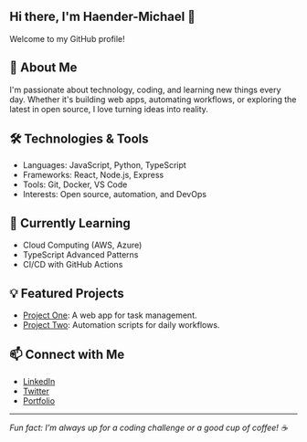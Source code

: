 ## Hi there, I'm Haender-Michael 👋

Welcome to my GitHub profile!

## 🚀 About Me
I'm passionate about technology, coding, and learning new things every day. Whether it's building web apps, automating workflows, or exploring the latest in open source, I love turning ideas into reality.

## 🛠️ Technologies & Tools
- Languages: JavaScript, Python, TypeScript
- Frameworks: React, Node.js, Express
- Tools: Git, Docker, VS Code
- Interests: Open source, automation, and DevOps

## 🌱 Currently Learning
- Cloud Computing (AWS, Azure)
- TypeScript Advanced Patterns
- CI/CD with GitHub Actions

## 💡 Featured Projects
- [Project One](https://github.com/Haender-Michael/project-one): A web app for task management.
- [Project Two](https://github.com/Haender-Michael/project-two): Automation scripts for daily workflows.

## 📫 Connect with Me
- [LinkedIn](https://www.linkedin.com/in/haender-michael)
- [Twitter](https://twitter.com/haender-michael)
- [Portfolio](https://haender-michael.dev)

---

*Fun fact: I’m always up for a coding challenge or a good cup of coffee! ☕*

<!--
⭐️ From [Haender-Michael](https://github.com/Haender-Michael)
-->
